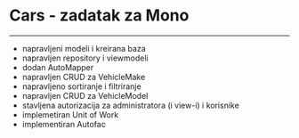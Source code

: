 # Cars - zadatak za Mono
---
- napravljeni modeli i kreirana baza
- napravljen repository i viewmodeli
- dodan AutoMapper
- napravljen CRUD za VehicleMake
- napravljeno sortiranje i filtriranje
- napravljen CRUD za VehicleModel
- stavljena autorizacija za administratora (i view-i) i korisnike
- implemetiran Unit of Work
- implementiran Autofac
